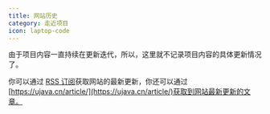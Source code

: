 ```yaml
---
title: 网站历史
category: 走近项目
icon: laptop-code
---
```


由于项目内容一直持续在更新迭代，所以，这里就不记录项目内容的具体更新情况了。

你可以通过 [RSS 订阅](https://ujava.cn/feed.json)获取网站的最新更新，你还可以通过 [https://ujava.cn/article/](https://ujava.cn/article/)获取到网站最新更新的文章。



